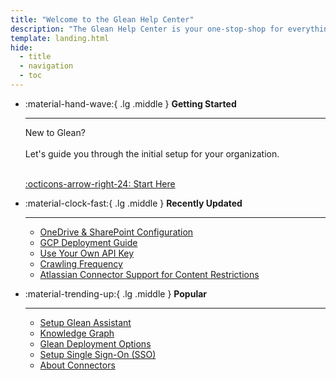 ```yaml
---
title: "Welcome to the Glean Help Center"
description: "The Glean Help Center is your one-stop-shop for everything Glean!"
template: landing.html
hide:
  - title
  - navigation
  - toc
---
```

<style>
  .md-typeset h1,
  .md-content__button {
    display: none;
  }
</style>
<div class="grid cards" markdown>

-   :material-hand-wave:{ .lg .middle } __Getting Started__

    ---

    New to Glean?<br><br>Let's guide you through the initial setup for your organization.

    <br>[:octicons-arrow-right-24: Start Here](getting-started/welcome.en.md)

-   :material-clock-fast:{ .lg .middle } __Recently Updated__

    ---

    * [OneDrive & SharePoint Configuration](search/connectors/microsoft/configure-spo.md)
    * [GCP Deployment Guide](getting-started/deploy-gcp.md)
    * [Use Your Own API Key](assistant/byo-key.md)
    * [Crawling Frequency](search/connectors/crawling-frequency.en.md)
    * [Atlassian Connector Support for Content Restrictions](search/connectors/atlassian/restrict-atlassian.md)

-   :material-trending-up:{ .lg .middle } __Popular__

    ---

    * [Setup Glean Assistant](getting-started/assistant.md)
    * [Knowledge Graph](search/knowledge-graph.md)
    * [Glean Deployment Options](getting-started/deploy-options.md)
    * [Setup Single Sign-On (SSO)](getting-started/sso.md)
    * [About Connectors](search/connectors/about-connectors.md)



</div>
